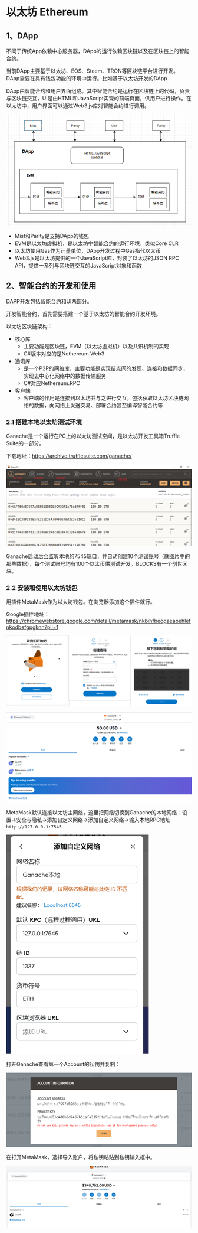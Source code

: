 # 以太坊 Ethereum 
## 1、DApp
不同于传统App依赖中心服务器，DApp的运行依赖区块链以及在区块链上的智能合约。

当前DApp主要基于以太坊、EOS、Steem、TRON等区块链平台进行开发。DApp需要在具有钱包功能的环境中运行。比如基于以太坊开发的DApp

DApp由智能合约和用户界面组成。其中智能合约是运行在区块链上的代码，负责与区块链交互，UI是由HTML和JavaScript实现的前端页面，供用户进行操作。在以太坊中，用户界面可以通过Web3.js库对智能合约进行调用。

![2024-12-24-08-52-14.png](./images/2024-12-24-08-52-14.png)

- Mist和Parity是支持DApp的钱包
- EVM是以太坊虚拟机，是以太坊中智能合约的运行环境，类似Core CLR
- 以太坊使用Gas作为计量单位，DApp开发过程中Gas指代以太币
- Web3.js是以太坊提供的一个JavaScript库，封装了以太坊的JSON RPC API，提供一系列与区块链交互的JavaScript对象和函数


## 2、智能合约的开发和使用
DAPP开发包括智能合约和UI两部分。

开发智能合约，首先需要搭建一个基于以太坊的智能合约开发环境。

以太坊区块链架构：
- 核心库
    - 主要功能是区块链，EVM（以太坊虚拟机）以及共识机制的实现
    - C#版本对应的是Nethereum.Web3
- 通讯库
    - 是一个P2P的网络库，主要功能是实现结点间的发现、连接和数据同步，实现去中心化网络中的数据传输服务
    - C#对应Nethereum.RPC
- 客户端
    - 客户端的作用是连接到以太坊并与之进行交互，包括获取以太坊区块链网络的数据，向网络上发送交易、部署合约甚至编译智能合约等

### 2.1 搭建本地以太坊测试环境
Ganache是一个运行在PC上的以太坊测试空间，是以太坊开发工具箱Truffle Suite的一部分。

下载地址：https://archive.trufflesuite.com/ganache/


![2024-12-24-22-13-49.png](./images/2024-12-24-22-13-49.png)


Ganache启动后会监听本地的7545端口，并自动创建10个测试账号（就图片中的那些数据），每个测试账号均有100个以太币供测试开发。BLOCKS有一个创世区块。

### 2.2 安装和使用以太坊钱包
用插件MetaMask作为以太坊钱包。在浏览器添加这个插件就行。

Google插件地址：https://chromewebstore.google.com/detail/metamask/nkbihfbeogaeaoehlefnkodbefgpgknn?pli=1

![2024-12-24-22-25-43.png](./images/2024-12-24-22-25-43.png)

![2024-12-24-22-25-50.png](./images/2024-12-24-22-25-50.png)

MetaMask默认连接以太坊主网络，这里把网络切换到Ganache的本地网络：设置->安全与隐私->添加自定义网络->添加自定义网络->输入本地RPC地址`http://127.0.0.1:7545`

![2024-12-24-22-34-05.png](./images/2024-12-24-22-34-05.png)

打开Ganache查看第一个Account的私钥并复制：

![2024-12-24-22-36-11.png](./images/2024-12-24-22-36-11.png)

在打开MetaMask，选择导入账户，将私钥粘贴到私钥输入框中。

![2024-12-24-22-53-21.png](./images/2024-12-24-22-53-21.png)

